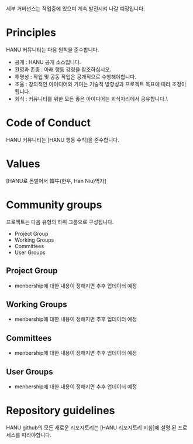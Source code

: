 세부 거버넌스는 작업중에 있으며 계속 발전시켜 나갈 예정입니다.

# Principles

HANU 커뮤니티는 다음 원칙을 준수합니다.
* 공개 : HANU 공개 소스입니다.
* 환영과 존중 : 아래 행동 강령을 참조하십시오.
* 투명성 : 작업 및 공동 작업은 공개적으로 수행해야합니다.
* 조율 : 창의적인 아이디어와 기여는 기술적 방향성과 프로젝트 목표에 따라 조정이 됩니다.
* 회식 : 커뮤니티를 위한 모든 좋은 아이디어는 회식자리에서 공유합니다.\


# Code of Conduct

HANU 커뮤니티는 [HANU 행동 수칙]을 준수합니다.


# Values

[HANU로 돈벌어서 韓牛(한우, Han Niu)먹자]


# Community groups

프로젝트는 다음 유형의 하위 그룹으로 구성됩니다.
* Project Group
* Working Groups
* Committees
* User Groups

## Project Group
- menbership에 대한 내용이 정해지면 추후 업데이터 예정

## Working Groups
- menbership에 대한 내용이 정해지면 추후 업데이터 예정

## Committees
- menbership에 대한 내용이 정해지면 추후 업데이터 예정

## User Groups
- menbership에 대한 내용이 정해지면 추후 업데이터 예정



# Repository guidelines

HANU github의 모든 새로운 리포지토리는 [HANU 리포지토리 지침]에 설명 된 프로세스를 따라야합니다.
